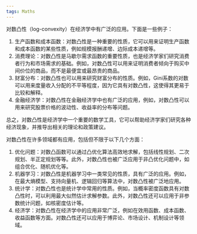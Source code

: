 ```yaml
---
tags: Maths
---
```






对数凸性（log-convexity）在经济学中有广泛的应用。下面是一些例子：

1.  生产函数和成本函数：对数凸性是一种重要的性质，它可以用来证明生产函数和成本函数的某些性质，例如规模报酬递增、边际成本递增等。
2.  消费理论：对数凸性是马歇尔需求函数的重要性质，也是经济学家们研究消费者行为和市场需求的基础。例如，对数凸性可以用来证明消费者倾向于购买中间价位的商品，而不是最便宜或最昂贵的商品。
3.  财富分布：对数凸性也可以用来研究财富分布的性质。例如，Gini系数的对数可以用来度量收入分配的不平等程度，因为它具有对数凸性，这使得其更易于比较和解释。
4.  金融经济学：对数凸性在金融经济学中也有广泛的应用，例如，对数凸性可以用来研究股票价格的波动性、收益率的分布等问题。

总之，对数凸性是经济学中一个重要的数学工具，它可以帮助经济学家们研究各种经济现象，并推导出相关的理论和政策建议。



对数凸性在许多领域都有应用，包括但不限于以下几个方面：

1.  优化问题：对数凸函数可以通过凸优化算法高效地求解，包括线性规划、二次规划、半正定规划等等。此外，对数凸性也被广泛应用于非凸优化问题中，如组合优化、随机优化等。
2.  机器学习：对数凸性是机器学习中一类常见的性质，具有广泛的应用。例如，在最大熵模型、支持向量机、逻辑回归等算法中，对数凸性被广泛地应用。
3.  统计学：对数凸性也是统计学中常用的性质。例如，当概率密度函数具有对数凸性时，可以利用最大似然估计求解参数。此外，对数凸性还可以应用于非参数统计问题，如核密度估计等。
4.  经济学：对数凸性在经济学中的应用非常广泛，例如在效用函数、成本函数、收益函数等方面。对数凸性还可以应用于博弈论、市场设计、机制设计等领域。